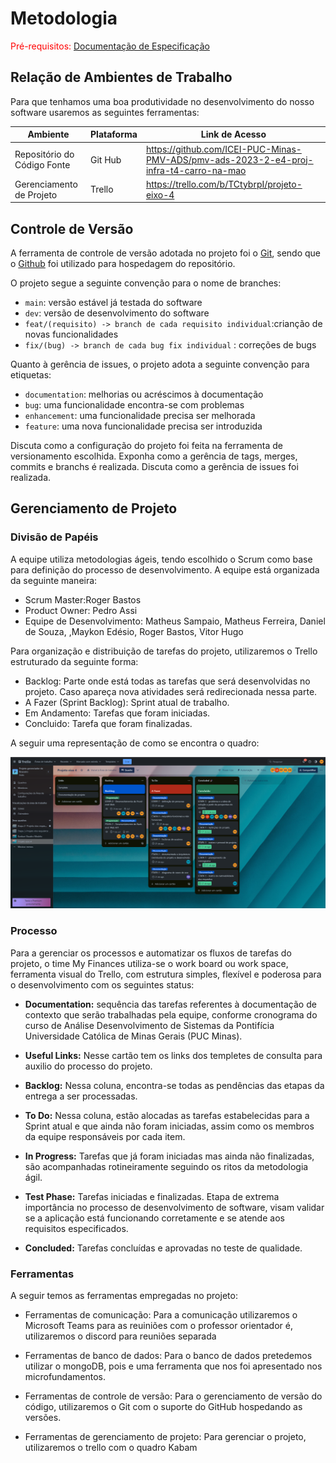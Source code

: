 
# Metodologia

<span style="color:red">Pré-requisitos: <a href="2-Especificação do Projeto.md"> Documentação de Especificação</a></span>

## Relação de Ambientes de Trabalho

Para que tenhamos uma boa produtividade no desenvolvimento do nosso software usaremos as seguintes ferramentas:

|Ambiente                        | Plataforma            |Link de Acesso                                           |
|--------------------------------|-----------------------|-------------------------------------------------------------------------------------------------------------------------------------------------------------------------------------------------------|
|Repositório do Código Fonte      |Git Hub                |https://github.com/ICEI-PUC-Minas-PMV-ADS/pmv-ads-2023-2-e4-proj-infra-t4-carro-na-mao|
|Gerenciamento de Projeto          |Trello             |https://trello.com/b/TCtybrpI/projeto-eixo-4 |

## Controle de Versão

A ferramenta de controle de versão adotada no projeto foi o
[Git](https://git-scm.com/), sendo que o [Github](https://github.com)
foi utilizado para hospedagem do repositório.

O projeto segue a seguinte convenção para o nome de branches:

- `main`: versão estável já testada do software
- `dev`: versão de desenvolvimento do software
- `feat/(requisito) -> branch de cada requisito individual`:crianção de novas funcionalidades 
- `fix/(bug) -> branch de cada bug fix individual` : correções de bugs


Quanto à gerência de issues, o projeto adota a seguinte convenção para
etiquetas:

- `documentation`: melhorias ou acréscimos à documentação
- `bug`: uma funcionalidade encontra-se com problemas
- `enhancement`: uma funcionalidade precisa ser melhorada
- `feature`: uma nova funcionalidade precisa ser introduzida

Discuta como a configuração do projeto foi feita na ferramenta de versionamento escolhida. Exponha como a gerência de tags, merges, commits e branchs é realizada. Discuta como a gerência de issues foi realizada.


## Gerenciamento de Projeto

### Divisão de Papéis

A equipe utiliza metodologias ágeis, tendo escolhido o Scrum como base para definição do processo de desenvolvimento. A equipe está organizada da seguinte maneira:

 - Scrum Master:Roger Bastos
 - Product Owner: Pedro Assi
 - Equipe de Desenvolvimento: Matheus Sampaio, Matheus Ferreira, Daniel de Souza, ,Maykon Edésio, Roger Bastos, Vitor Hugo 

Para organização e distribuição de tarefas do projeto, utilizaremos o Trello estruturado da seguinte forma:
 - Backlog: Parte onde está todas as tarefas que será desenvolvidas no projeto. Caso apareça nova atividades será redirecionada nessa parte.
 - A Fazer (Sprint Backlog): Sprint atual de trabalho.
 - Em Andamento: Tarefas que foram iniciadas.
 - Concluido: Tarefa que foram finalizadas.

A seguir uma representação de como se encontra o quadro:

![trello](img/trello%20proj.png)

### Processo

Para a gerenciar os processos e automatizar os fluxos de tarefas do projeto, o time My Finances utiliza-se o work board ou work space, ferramenta visual do Trello, com estrutura simples, flexível e poderosa para o desenvolvimento com os seguintes status:

- **Documentation:** sequência das tarefas referentes à documentação de contexto que serão trabalhadas pela equipe, conforme cronograma do curso de Análise Desenvolvimento de Sistemas da Pontifícia Universidade Católica de Minas Gerais (PUC Minas).

- **Useful Links:** Nesse cartão tem os links dos templetes de consulta para auxilio do processo do projeto.

- **Backlog:** Nessa coluna, encontra-se todas as pendências das etapas da entrega a ser processadas. 

- **To Do:** Nessa coluna, estão alocadas as tarefas estabelecidas para a Sprint atual e que ainda não foram iniciadas, assim como os membros da equipe responsáveis por cada item.

- **In Progress:** Tarefas que já foram iniciadas mas ainda não finalizadas, são acompanhadas rotineiramente seguindo os ritos da metodologia ágil.

- **Test Phase:** Tarefas iniciadas e finalizadas. Etapa de extrema importância no processo de desenvolvimento de software, visam validar se a aplicação está funcionando corretamente e se atende aos requisitos especificados.

- **Concluded:** Tarefas concluídas e aprovadas no teste de qualidade.



### Ferramentas

A seguir temos as ferramentas empregadas no projeto:

- Ferramentas de comunicação: Para a comunicação utilizaremos o Microsoft Teams para as reuiniões com o professor orientador é, utilizaremos o discord para reuniões separada

- Ferramentas de banco de dados: Para o banco de dados pretedemos utilizar o mongoDB, pois e uma ferramenta que nos foi apresentado nos microfundamentos.

- Ferramentas de controle de versão: Para o gerenciamento de versão do código, utilizaremos o Git com o suporte do GitHub hospedando as versões.

- Ferramentas de gerenciamento de projeto: Para gerenciar o projeto, utilizaremos o trello com o quadro Kabam 




